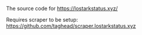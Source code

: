 The source code for https://lostarkstatus.xyz/

Requires scraper to be setup: https://github.com/taghead/scraper.lostarkstatus.xyz

